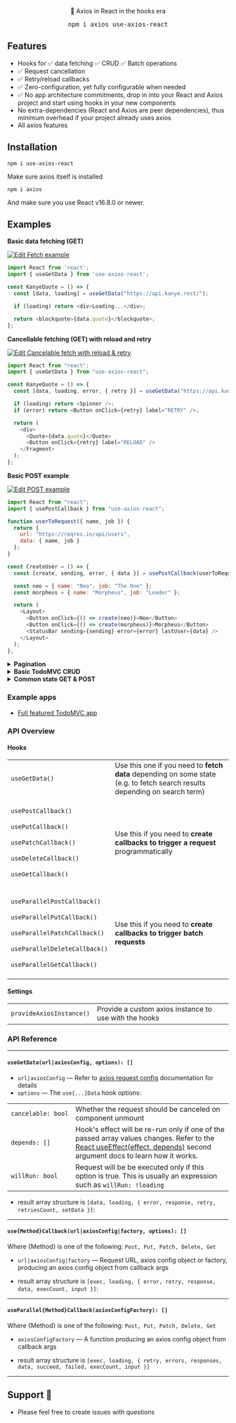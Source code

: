 <div align="center">
🚀 Axios in React in the hooks era
</div>
<p align="center">
<div align="center">
  <pre>npm i axios use-axios-react</pre>
</div>

## Features

- Hooks for ✅ data fetching ✅ CRUD ✅ Batch operations
- ✅ Request cancellation
- ✅ Retry/reload callbacks
- ✅ Zero-configuration, yet fully configurable when needed
- ✅ No app architecture commitments, drop in into your React and Axios project and start using hooks in your new components
- No extra-dependencies (React and Axios are peer dependencies), thus minimum overhead if your project already uses axios
- All axios features

## Installation

```
npm i use-axios-react
```

Make sure axios itself is installed

```
npm i axios
```

And make sure you use React v16.8.0 or newer.

## Examples 

<b>Basic data fetching (GET)</b>

[![Edit Fetch example](https://codesandbox.io/static/img/play-codesandbox.svg)](https://codesandbox.io/s/fetch-with-reload-retry-hlmb2?fontsize=14)

```js
import React from 'react';
import { useGetData } from 'use-axios-react';

const KanyeQuote = () => {
  const [data, loading] = useGetData("https://api.kanye.rest/");

  if (loading) return <div>Loading...</div>;

  return <blockquote>{data.quote}</blockquote>;
};
```

<b>Cancellable fetching (GET) with reload and retry</b>

[![Edit Cancelable fetch with reload & retry](https://codesandbox.io/static/img/play-codesandbox.svg)](https://codesandbox.io/s/fetch-with-reload-retry-ghrd8?fontsize=14)

```js
import React from "react";
import { useGetData } from "use-axios-react";

const KanyeQuote = () => {
  const [data, loading, error, { retry }] = useGetData("https://api.kanye.rest/", { cancelable: true });

  if (loading) return <Spinner />;
  if (error) return <Button onClick={retry} label="RETRY" />;

  return (
    <div>
      <Quote>{data.quote}</Quote>
      <Button onClick={retry} label="RELOAD" />
    </Fragment>
  );
};
```

<b>Basic POST example</b>

[![Edit POST example](https://codesandbox.io/static/img/play-codesandbox.svg)](https://codesandbox.io/s/post-example-8x59c?fontsize=14)

```js
import React from "react";
import { usePostCallback } from "use-axios-react";

function userToRequest({ name, job }) {
  return {
    url: "https://reqres.in/api/users",
    data: { name, job }
  };
}

const CreateUser = () => {
  const [create, sending, error, { data }] = usePostCallback(userToRequest);

  const neo = { name: "Neo", job: "The One" };
  const morpheus = { name: "Morpheus", job: "Leader" };

  return (
    <Layout>
      <Button onClick={() => create(neo)}>Neo</Button>
      <Button onClick={() => create(morpheus)}>Morpheus</Button>
      <StatusBar sending={sending} error={error} lastUser={data} />
    </Layout>
  );
};
```

<details>
<summary><b>Pagination</b></summary>

[![Edit Pagination](https://codesandbox.io/static/img/play-codesandbox.svg)](https://codesandbox.io/s/react-pagination-with-axios-hooks-9j5dr?fontsize=14)

```js
import React, { useState } from "react";
import ReactDOM from "react-dom";
import { useGetData } from "use-axios-react";

const PaginatedKanyeQuotes = () => {
  const [page, setPage] = useState(1);
  const [data, loading] = useGetData(
    { url: "https://api.kanye.rest/", params: { page } },
    { cancelable: true }
  );

  if (loading) return <Spinner />;

  const prev = () => setPage(page - 1);
  const next = () => setPage(page + 1);

  return (
    <div>
      <Quote>{data.quote}</Quote>
      <div>
        <Button onClick={prev} disabled={page <= 1} label="← Prev" />
        <span className="mx-5">Page {page}</span>
        <Button onClick={next} disabled={page >= 9} label="Next →" />
      </div>
    </div>
  );
};
```
</details>

<details>
<summary><b>Basic TodoMVC CRUD</b></summary>

[![Edit TodoMVC CRUD](https://codesandbox.io/static/img/play-codesandbox.svg)](https://codesandbox.io/s/todomvc-crud-y77vf?fontsize=14)

```js
import React from "react";
import axios from "axios";
import {
  provideAxiosInstance,
  useGetData,
  usePostCallback,
  useDeleteCallback,
  usePatchCallback
} from "use-axios-react";

provideAxiosInstance(
  axios.create({
    baseURL: "https://todo-backend-node-koa.herokuapp.com"
  })
);

/**
 * Map todos to axios request configs
 */
const todoObjectToAxiosRequest = ({ id, title, order, completed }) => ({
  url: id ? `/todos/${id}` : "/todos",
  data: { title, order, completed }
});

const TodoMvcApp = () => {
  const [create, creating, createError] = usePostCallback(todoObjectToAxiosRequest);
  const [remove, removing, removeError] = useDeleteCallback(todoObjectToAxiosRequest);
  const [update, updating, updateError] = usePatchCallback(todoObjectToAxiosRequest);

  const [todos = [], fetching, fetchError] = useGetData("/todos", {
    depends: [creating, removing, updating],
    willRun: !creating && !removing && !updating
  });

  if (createError || removeError || updateError || fetchError) {
    return <div>Error occurred, please reload</div>;
  }

  return (
    <Layout>
      <Header loading={creating || removing || updating || fetching}>
        <NewTodo create={create} />
      </Header>
      <TodoList todos={todos} remove={remove} update={update} loading={fetching} />
    </Layout>
  );
};
```
</details>

<details>
<summary><b>Common state GET & POST</b></summary>
  
[![Edit Common state GET & POST](https://codesandbox.io/static/img/play-codesandbox.svg)](https://codesandbox.io/s/common-state-get-post-z93n5?fontsize=14)

```js
import React, { useEffect } from "react";
import { useGetData, usePostCallback } from "use-axios-react";

const CreateUser = () => {
  
  // Do an initial load
  const [users = [], loading, loadError, { setData: setUsers }] = useGetData(
    "https://reqres.in/api/users"
  );

  // We're particularly interested in the create() callback and the response data (new user data)
  const [create, creating, createError, { data: newUser }] = usePostCallback(
    "https://reqres.in/api/users"
  );

  // Update users state evey time the newUser changes
  useEffect(
    () => {
      newUser && setUsers([...users, newUser]);
    },
    [newUser]
  );

  return (
    <Layout>
      <Button onClick={() => create({})}>Create dummy user</Button>

      <span>{(loading || creating) && "Loading..."}</span>
      <span>{(loadError || createError) && "Error occurred"}</span>

      <UserList users={users} />
    </Layout>
  );
};
```
</details>

### Example apps

- [Full featured TodoMVC app](https://github.com/sergey-s/todomvc-react-hooks-api-crud)

### API Overview

#### Hooks

<table>
<tr>
    <td><code>useGetData()</code></td>
    <td>
        Use this one if you need to <b>fetch data</b> depending on some state 
        (e.g. to fetch search results depending on search term)
    </td>
</tr>
<tr>
    <td>
        <br/>
        <code>usePostCallback()</code><br/><br/>
        <code>usePutCallback()</code><br/><br/>
        <code>usePatchCallback()</code><br/><br/>
        <code>useDeleteCallback()</code><br/><br/>
        <code>useGetCallback()</code><br/><br/>
    </td>
    <td>
        Use this if you need to <b>create callbacks to trigger a request</b> programmatically
    </td>
</tr>
<tr>
    <td>
        <br/>
        <code>useParallelPostCallback()</code><br/><br/>
        <code>useParallelPutCallback()</code><br/><br/>
        <code>useParallelPatchCallback()</code><br/><br/>
        <code>useParallelDeleteCallback()</code><br/><br/>
        <code>useParallelGetCallback()</code><br/><br/>
    </td>
    <td>
        Use this if you need to <b>create callbacks to trigger batch requests</b>
    </td>
</tr>
</table>

#### Settings

<table>
<tr>
    <td><code>provideAxiosInstance()</code></td>
    <td>
        Provide a custom axios instance to use with the hooks
    </td>
</tr>
</table>

### API Reference

-------------------

#### `useGetData(url|axiosConfig, options): []`

- `url|axiosConfig` &mdash; Refer to [axios request config](https://github.com/axios/axios#request-config) documentation for details
- `options` &mdash; The `use{...}Data` hook options:

<table>
<tr>
    <td><code>cancelable:&nbsp;bool</code></td>
    <td>Whether the request should be canceled on component unmount</td>
</tr>
<tr>
    <td><code>depends:&nbsp;[]</code></td>
    <td>
        Hook's effect will be re-run only if one of the passed array values changes.
        Refer to the <a href="https://reactjs.org/docs/hooks-effect.html#tip-optimizing-performance-by-skipping-effects">React useEffect(effect, depends)</a>
        second argument docs to learn how it works.
    </td>
</tr>
<tr>
    <td><code>willRun:&nbsp;bool</code></td>
    <td>Request will be be executed only if this option is true. This is usually an expression such as <code>willRun: !loading</code></td>
</tr>
</table>

- result array structure is `[data, loading, { error, response, retry, retriesCount, setData }]`:

-------------------

#### `use{Method}Callback(url|axiosConfig|factory, options): []`

Where {Method} is one of the following: `Post, Put, Patch, Delete, Get` 

* `url|axiosConfig|factory` &mdash; Request URL, axios config object or factory, producing an axios config object from 
callback args

- result array structure is `[exec, loading, { error, retry, response, data, execCount, input }]`:

-------------------

#### `useParallel{Method}Callback(axiosConfigFactory): []`

Where {Method} is one of the following: `Post, Put, Patch, Delete, Get` 

* `axiosConfigFactory` &mdash; A function producing an axios config object from 
callback args

- result array structure is `[exec, loading, { retry, errors, responses, data, succeed, failed, execCount, input }]`

-------------------

## Support 👩‍

* Please feel free to create issues with questions

